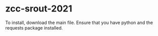# zcc-srout-2021

To install, download the main file. Ensure that you have python and the requests package installed.
